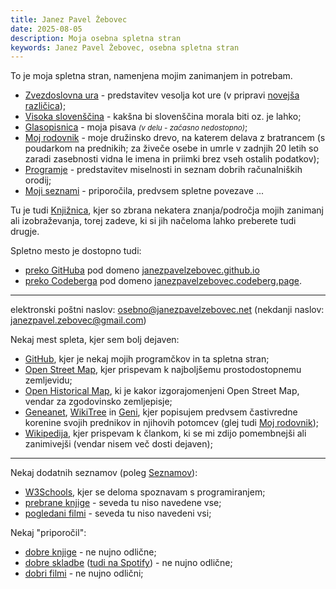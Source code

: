 ```yaml
---
title: Janez Pavel Žebovec
date: 2025-08-05
description: Moja osebna spletna stran
keywords: Janez Pavel Žebovec, osebna spletna stran
---
```


To je moja spletna stran, namenjena mojim zanimanjem in potrebam.

- [Zvezdoslovna ura](/zvezdoslovna_ura-starejsa.html) - predstavitev vesolja kot ure (v pripravi [novejša različica](/zvezdoslovna_ura/));
- [Visoka slovenščina](/visoka_slovenscina) - kakšna bi slovenščina morala biti oz. je lahko;
- [Glasopisnica](/glasopisnica) - moja pisava <small>*(v delu - začasno nedostopno)*</small>;
- [Moj rodovnik](/moj_rodovnik) - moje družinsko drevo, na katerem delava z bratrancem (s poudarkom na prednikih; za živeče osebe in umrle v zadnjih 20 letih so zaradi zasebnosti vidna le imena in priimki brez vseh ostalih podatkov);
- [Programje](/programje) - predstavitev miselnosti in seznam dobrih računalniških orodij;
- [Moji seznami](/seznami) - priporočila, predvsem spletne povezave ...

Tu je tudi [Knjižnica](/knjiznica/), kjer so zbrana nekatera znanja/področja mojih zanimanj ali izobraževanja, torej zadeve, ki si jih načeloma lahko preberete tudi drugje.

Spletno mesto je dostopno tudi:

- [preko GitHuba](https://github.com/janezpavelzebovec/janezpavelzebovec.github.io) pod domeno [janezpavelzebovec.github.io](https://janezpavelzebovec.github.io)
- [preko Codeberga](https://codeberg.org/JanezPavelZebovec/pages) pod domeno [janezpavelzebovec.codeberg.page](https://janezpavelzebovec.codeberg.page/).

---

elektronski poštni naslov: [osebno@janezpavelzebovec.net](mailto:osebno@janezpavelzebovec.net) (nekdanji naslov: [janezpavel.zebovec@gmail.com](mailto:janezpavel.zebovec@gmail.com))

Nekaj mest spleta, kjer sem bolj dejaven:

- [GitHub](https://github.com/janezpavelzebovec), kjer je nekaj mojih programčkov in ta spletna stran;
- [Open Street Map](https://www.openstreetmap.org/user/Janez%20Pavel%20%C5%BDebovec), kjer prispevam k najboljšemu prostodostopnemu zemljevidu;
- [Open Historical Map](https://www.openhistoricalmap.org/user/Janez%20Pavel%20%C5%BDebovec), ki je kakor izgorajomenjeni Open Street Map, vendar za zgodovinsko zemljepisje;
- [Geneanet](https://gw.geneanet.org/japaze1_w), [WikiTree](https://www.wikitree.com/wiki/%C5%BDebovec-1) in [Geni](https://www.geni.com/people/Janez-Pavel-%C5%BDebovec), kjer popisujem predvsem častivredne korenine svojih prednikov in njihovih potomcev (glej tudi [Moj rodovnik](./mojrodovnik));
- [Wikipedija](https://sl.wikipedia.org/wiki/Uporabnik:H%C3%AErnamae_P%C3%AEn_Iono%C3%ABryn), kjer prispevam k člankom, ki se mi zdijo pomembnejši ali zanimivejši (vendar nisem več dosti dejaven);

---

Nekaj dodatnih seznamov (poleg [Seznamov](/seznami)):

- [W3Schools](https://www.w3profile.com/JanezPavelZebovec), kjer se deloma spoznavam s programiranjem;
- [prebrane knjige](https://www.goodreads.com/review/list/148184173-janez-pavel-ebovec?shelf=readi) - seveda tu niso navedene vse;
- [pogledani filmi](https://www.imdb.com/list/ls521309978/) - seveda tu niso navedeni vsi;

Nekaj "priporočil":

- [dobre knjige](https://www.goodreads.com/review/list/148184173-h-rnamae-p-n?shelf=dobre-knjige&visible_control=batchEdit) - ne nujno odlične;
- [dobre skladbe](https://soundcloud.com/janez-pavel-zebovec/sets/good-music) ([tudi na Spotify](https://open.spotify.com/playlist/4ZSRzMCXUwssvjSRL1lRVn?si=bkhqqx9iTU6FecmLCyzkow)) - ne nujno odlične;
- [dobri filmi](https://www.imdb.com/list/ls527692757/) - ne nujno odlični;
